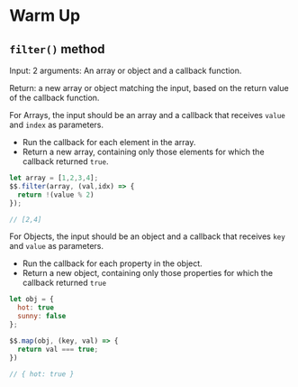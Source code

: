 # Warm Up

## `filter()` method

Input: 2 arguments: An array or object and a callback function.

Return: a new array or object matching the input, based on the return value of the callback function.

For Arrays, the input should be an array and a callback that receives `value` and `index` as parameters.

- Run the callback for each element in the array.
- Return a new array, containing only those elements for which the callback returned `true`.

```javascript
let array = [1,2,3,4];
$$.filter(array, (val,idx) => {
  return !(value % 2)
});

// [2,4]
```

For Objects, the input should be an object and a callback that receives `key` and `value` as parameters.

- Run the callback for each property in the object.
- Return a new object, containing only those properties for which the callback returned `true`

```javascript
let obj = {
  hot: true
  sunny: false
};

$$.map(obj, (key, val) => {
  return val === true;
})

// { hot: true }
```
